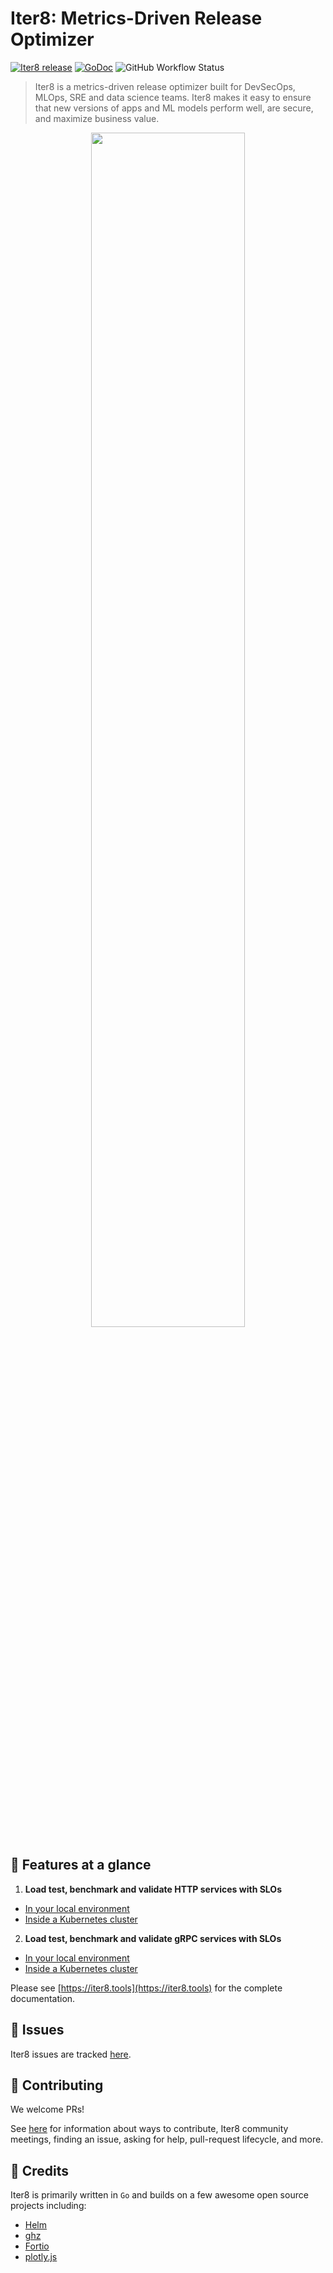 # Iter8: Metrics-Driven Release Optimizer

[![Iter8 release](https://img.shields.io/github/v/release/iter8-tools/iter8?sort=semver)](https://github.com/iter8-tools/iter8/releases)
[![GoDoc](https://img.shields.io/static/v1?label=godoc&message=reference&color=blue)](https://pkg.go.dev/github.com/iter8-tools/iter8)
![GitHub Workflow Status](https://img.shields.io/github/workflow/status/iter8-tools/iter8/tests?label=Unit%20tests)

> Iter8 is a metrics-driven release optimizer built for DevSecOps, MLOps, SRE and data science teams. Iter8 makes it easy to ensure that new versions of apps and ML models perform well, are secure, and maximize business value.

<p align='center'>
<img alt-text="Iter8 experiment" src="https://iter8-tools.github.io/docs/0.9/images/iter8-intro-dark.png" width="70%" />
</p>

## :rocket: Features at a glance
1. **Load test, benchmark and validate HTTP services with SLOs**
  * [In your local environment](https://iter8.tools/0.10/tutorials/load-test-http/basicusage/)
  * [Inside a Kubernetes cluster](https://iter8.tools/0.10/tutorials/load-test-http/kubernetesusage/)
2. **Load test, benchmark and validate gRPC services with SLOs**
  * [In your local environment](https://iter8.tools/0.10/tutorials/load-test-grpc/basicusage/)
  * [Inside a Kubernetes cluster](https://iter8.tools/0.10/tutorials/load-test-grpc/kubernetesusage/)

Please see [https://iter8.tools](https://iter8.tools) for the complete documentation.

## :maple_leaf: Issues
Iter8 issues are tracked [here](https://github.com/iter8-tools/iter8/issues).

## :tada: Contributing
We welcome PRs!

See [here](CONTRIBUTING.md) for information about ways to contribute, Iter8 community meetings, finding an issue, asking for help, pull-request lifecycle, and more.

## :hibiscus: Credits
Iter8 is primarily written in `Go` and builds on a few awesome open source projects including:

- [Helm](https://helm.sh)
- [ghz](https://ghz.sh)
- [Fortio](https://github.com/fortio/fortio)
- [plotly.js](https://github.com/plotly/plotly.js)

